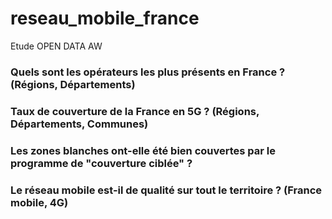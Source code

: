 # reseau_mobile_france
Etude OPEN DATA AW


### Quels sont les opérateurs les plus présents en France ? (Régions, Départements)	

### Taux de couverture de la France en 5G ? (Régions, Départements, Communes)	

### Les zones blanches ont-elle été bien couvertes par le programme de "couverture ciblée" ? 

### Le réseau mobile est-il de qualité sur tout le territoire ? (France mobile, 4G)	
